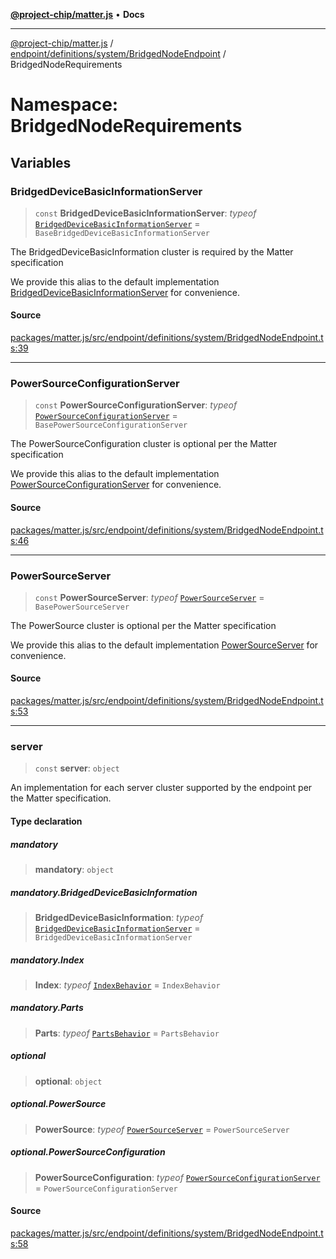 [**@project-chip/matter.js**](../../../../../../README.md) • **Docs**

***

[@project-chip/matter.js](../../../../../../modules.md) / [endpoint/definitions/system/BridgedNodeEndpoint](../../README.md) / BridgedNodeRequirements

# Namespace: BridgedNodeRequirements

## Variables

### BridgedDeviceBasicInformationServer

> `const` **BridgedDeviceBasicInformationServer**: *typeof* [`BridgedDeviceBasicInformationServer`](../../../../../../behavior/definitions/bridged-device-basic-information/export/namespaces/BridgedDeviceBasicInformationServer/README.md) = `BaseBridgedDeviceBasicInformationServer`

The BridgedDeviceBasicInformation cluster is required by the Matter specification

We provide this alias to the default implementation [BridgedDeviceBasicInformationServer](README.md#bridgeddevicebasicinformationserver) for convenience.

#### Source

[packages/matter.js/src/endpoint/definitions/system/BridgedNodeEndpoint.ts:39](https://github.com/project-chip/matter.js/blob/7a8cbb56b87d4ccf34bec5a9a95ab40a1711324f/packages/matter.js/src/endpoint/definitions/system/BridgedNodeEndpoint.ts#L39)

***

### PowerSourceConfigurationServer

> `const` **PowerSourceConfigurationServer**: *typeof* [`PowerSourceConfigurationServer`](../../../../../../behavior/definitions/power-source-configuration/export/classes/PowerSourceConfigurationServer.md) = `BasePowerSourceConfigurationServer`

The PowerSourceConfiguration cluster is optional per the Matter specification

We provide this alias to the default implementation [PowerSourceConfigurationServer](README.md#powersourceconfigurationserver) for convenience.

#### Source

[packages/matter.js/src/endpoint/definitions/system/BridgedNodeEndpoint.ts:46](https://github.com/project-chip/matter.js/blob/7a8cbb56b87d4ccf34bec5a9a95ab40a1711324f/packages/matter.js/src/endpoint/definitions/system/BridgedNodeEndpoint.ts#L46)

***

### PowerSourceServer

> `const` **PowerSourceServer**: *typeof* [`PowerSourceServer`](../../../../../../behavior/definitions/power-source/export/classes/PowerSourceServer.md) = `BasePowerSourceServer`

The PowerSource cluster is optional per the Matter specification

We provide this alias to the default implementation [PowerSourceServer](README.md#powersourceserver) for convenience.

#### Source

[packages/matter.js/src/endpoint/definitions/system/BridgedNodeEndpoint.ts:53](https://github.com/project-chip/matter.js/blob/7a8cbb56b87d4ccf34bec5a9a95ab40a1711324f/packages/matter.js/src/endpoint/definitions/system/BridgedNodeEndpoint.ts#L53)

***

### server

> `const` **server**: `object`

An implementation for each server cluster supported by the endpoint per the Matter specification.

#### Type declaration

##### mandatory

> **mandatory**: `object`

##### mandatory.BridgedDeviceBasicInformation

> **BridgedDeviceBasicInformation**: *typeof* [`BridgedDeviceBasicInformationServer`](../../../../../../behavior/definitions/bridged-device-basic-information/export/namespaces/BridgedDeviceBasicInformationServer/README.md) = `BridgedDeviceBasicInformationServer`

##### mandatory.Index

> **Index**: *typeof* [`IndexBehavior`](../../../../../../node/export/-internal-/namespaces/IndexBehavior/README.md) = `IndexBehavior`

##### mandatory.Parts

> **Parts**: *typeof* [`PartsBehavior`](../../../../../../node/export/-internal-/classes/PartsBehavior.md) = `PartsBehavior`

##### optional

> **optional**: `object`

##### optional.PowerSource

> **PowerSource**: *typeof* [`PowerSourceServer`](../../../../../../behavior/definitions/power-source/export/classes/PowerSourceServer.md) = `PowerSourceServer`

##### optional.PowerSourceConfiguration

> **PowerSourceConfiguration**: *typeof* [`PowerSourceConfigurationServer`](../../../../../../behavior/definitions/power-source-configuration/export/classes/PowerSourceConfigurationServer.md) = `PowerSourceConfigurationServer`

#### Source

[packages/matter.js/src/endpoint/definitions/system/BridgedNodeEndpoint.ts:58](https://github.com/project-chip/matter.js/blob/7a8cbb56b87d4ccf34bec5a9a95ab40a1711324f/packages/matter.js/src/endpoint/definitions/system/BridgedNodeEndpoint.ts#L58)
